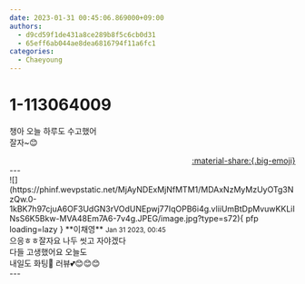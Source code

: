 ```yaml
---
date: 2023-01-31 00:45:06.869000+09:00
authors:
  - d9cd59f1de431a8ce289b8f5c6cb0d31
  - 65eff6ab044ae8dea6816794f11a6fc1
categories:
  - Chaeyoung
---
```


# 1-113064009

<div class="post-container" markdown="1">
<div class="content-container md-sidebar__scrollwrap" markdown="1">

챙아 오늘 하루도 수고했어<br>잘자~😊

</div>
</div>

<div style="text-align: right;" markdown="1">
<a href="https://weverse.io/fromis9/fanpost/1-113064009" style="text-align: right;">:material-share:{.big-emoji}</a>
</div>
---

<div class="comments-container md-sidebar__scrollwrap" markdown="1">
<div class="comment" markdown="1">
<div class='id-container' markdown="1">
![](https://phinf.wevpstatic.net/MjAyNDExMjNfMTM1/MDAxNzMyMzUyOTg3NzQw.0-1kBK7h97cjuA6OF3UdGN3rVOdUNEpwj77IqOPB6i4g.vliiUmBtDpMvuwKKLiINsS6K5Bkw-MVA48Em7A6-7v4g.JPEG/image.jpg?type=s72){ pfp loading=lazy }
**<span class="artist">이채영</span>** <small>Jan 31 2023, 00:45</small><br>
</div>
<div class='comment-body' markdown="1">
으응ㅎㅎ잘자요 나두 씻고 자야겠다<br>다들 고생했어요 오늘도<br>내일도 화팅💪 러뷰💕😊😊😊 
</div>
</div>
</div>
---
